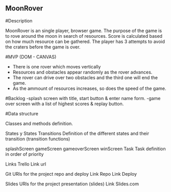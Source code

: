 ## MoonRover

#Description

MoonRover is an single player, browser game. The purpose of the game is to rove around the moon in search of resources. Score is calculated based on how much resource can be gathered. The player has 3 attempts to avoid the craters before the game is over.

#MVP (DOM - CANVAS)
- There is one rover which moves vertically
- Resources and obstacles appear randomly as the rover advances.
- The rover can drive over two obstacles and the third one will end the game.
- As the ammount of resources increases, so does the speed of the game.

#Backlog
-splash screen with title, start button & enter name form.
-game over screen with a list of highest scores & replay button.

#Data structure



Classes and methods definition.

States y States Transitions
Definition of the different states and their transition (transition functions)

splashScreen
gameScreen
gameoverScreen
winScreen
Task
Task definition in order of priority

Links
Trello
Link url

Git
URls for the project repo and deploy Link Repo Link Deploy

Slides
URls for the project presentation (slides) Link Slides.com
